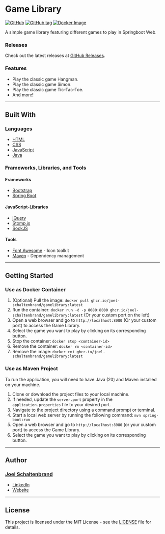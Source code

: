 # Game Library

[![GitHub](https://img.shields.io/github/license/Joel-Schaltenbrand/GameLibrary?style=for-the-badge)](https://github.com/Joel-Schaltenbrand/GameLibrary/blob/master/LICENSE)
[![GitHub tag](https://img.shields.io/github/v/tag/Joel-Schaltenbrand/GameLibrary?style=for-the-badge)](https://github.com/Joel-Schaltenbrand/GameLibrary/tags)
[![Docker Image](https://img.shields.io/badge/Docker%20image-ghcr.io%2Fjoel--schaltenbrand%2Fgamelibrary-green/gamelibrary?style=for-the-badge&link=https://ghcr.io/joel-schaltenbrand/gamelibrary)](https://ghcr.io/joel-schaltenbrand/gamelibrary)

A simple game library featuring different games to play in Springboot Web.

### Releases

Check out the latest releases at [GitHub Releases](https://github.com/joel-schaltenbrand/GameLibrary/releases).

### Features

* Play the classic game Hangman.
* Play the classic game Simon.
* Play the classic game Tic-Tac-Toe.
* And more!

---

## Built With

### Languages

- [HTML](https://developer.mozilla.org/en-US/docs/Web/HTML)
- [CSS](https://developer.mozilla.org/en-US/docs/Web/CSS)
- [JavaScript](https://www.javascript.com/)
- [Java](https://www.java.com/en/)

### Frameworks, Libraries, and Tools

#### Frameworks

- [Bootstrap](https://getbootstrap.com/)
- [Spring Boot](https://spring.io/projects/spring-boot)

#### JavaScript-Libraries

- [jQuery](https://jquery.com/)
- [Stomp.js](https://github.com/stomp-js/stompjs)
- [SockJS](https://github.com/sockjs/sockjs-client)

#### Tools

- [Font Awesome](https://fontawesome.com/) - Icon toolkit
- [Maven](https://maven.apache.org/) - Dependency management

---

## Getting Started

### Use as Docker Container

1. (Optional) Pull the image: `docker pull ghcr.io/joel-schaltenbrand/gamelibrary:latest`
2. Run the container: `docker run -d -p 8080:8080 ghcr.io/joel-schaltenbrand/gamelibrary:latest` (Or your custom port on
   the left)
3. Open a web browser and go to `http://localhost:8080` (Or your custom port) to access the Game Library.
4. Select the game you want to play by clicking on its corresponding button.
5. Stop the container: `docker stop <container-id>`
6. Remove the container: `docker rm <container-id>`
7. Remove the image: `docker rmi ghcr.io/joel-schaltenbrand/gamelibrary:latest`

### Use as Maven Project

To run the application, you will need to have Java (20) and Maven installed on your machine.

1. Clone or download the project files to your local machine.
2. If needed, update the `server.port` property in the `application.properties` file to your desired port.
3. Navigate to the project directory using a command prompt or terminal.
4. Start a local web server by running the following command: `mvn spring-boot:run`
5. Open a web browser and go to `http://localhost:8080` (or your custom port) to access the Game Library.
6. Select the game you want to play by clicking on its corresponding button.

---

## Author

### [Joel Schaltenbrand](https://github.com/Joel-Schaltenbrand)

* [LinkedIn](https://www.linkedin.com/in/joel-schaltenbrand/)
* [Website](https://joelschaltenbrand.ch/)

---

## License

This project is licensed under the MIT License - see the [LICENSE](LICENSE) file for details.
